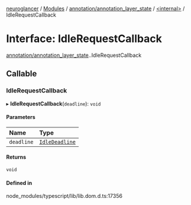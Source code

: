 [neuroglancer](../README.md) / [Modules](../modules.md) / [annotation/annotation\_layer\_state](../modules/annotation_annotation_layer_state.md) / [<internal\>](../modules/annotation_annotation_layer_state._internal_.md) / IdleRequestCallback

# Interface: IdleRequestCallback

[annotation/annotation_layer_state](../modules/annotation_annotation_layer_state.md).[<internal>](../modules/annotation_annotation_layer_state._internal_.md).IdleRequestCallback

## Callable

### IdleRequestCallback

▸ **IdleRequestCallback**(`deadline`): `void`

#### Parameters

| Name | Type |
| :------ | :------ |
| `deadline` | [`IdleDeadline`](../modules/annotation_annotation_layer_state._internal_.md#idledeadline) |

#### Returns

`void`

#### Defined in

node_modules/typescript/lib/lib.dom.d.ts:17356
